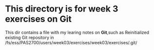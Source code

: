 # This directory is for week 3 exercises on Git
This dir contains a file with my learing notes on **Git**,such as Reinitialized existing Git repository in /fs/ess/PAS2700/users/week03/exercises/week03/exercises/.git/
